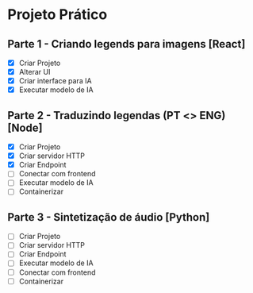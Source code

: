 # Projeto Prático

## Parte 1 - Criando legends para imagens [React]

- [X]  Criar Projeto
- [X]  Alterar UI
- [X]  Criar interface para IA
- [X]  Executar modelo de IA

## Parte 2 - Traduzindo legendas (PT <> ENG) [Node]

- [X]  Criar Projeto
- [X]  Criar servidor HTTP
- [X]  Criar Endpoint
- [ ]  Conectar com frontend
- [ ]  Executar modelo de IA
- [ ]  Containerizar

## Parte 3 - Sintetização de áudio [Python]

- [ ]  Criar Projeto
- [ ]  Criar servidor HTTP
- [ ]  Criar Endpoint
- [ ]  Executar modelo de IA
- [ ]  Conectar com frontend
- [ ]  Containerizar